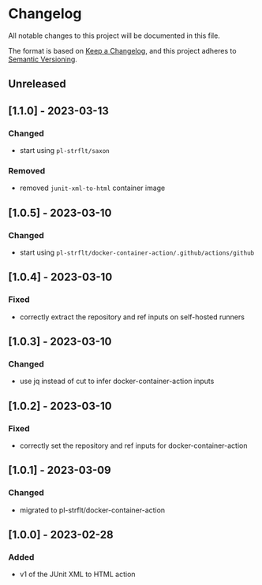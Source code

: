 # Changelog
All notable changes to this project will be documented in this file.

The format is based on [Keep a Changelog](https://keepachangelog.com/en/1.0.0/),
and this project adheres to [Semantic Versioning](https://semver.org/spec/v2.0.0.html).

## Unreleased

## [1.1.0] - 2023-03-13
### Changed
- start using `pl-strflt/saxon`

### Removed
- removed `junit-xml-to-html` container image

## [1.0.5] - 2023-03-10
### Changed
- start using `pl-strflt/docker-container-action/.github/actions/github`

## [1.0.4] - 2023-03-10
### Fixed
- correctly extract the repository and ref inputs on self-hosted runners

## [1.0.3] - 2023-03-10
### Changed
- use jq instead of cut to infer docker-container-action inputs

## [1.0.2] - 2023-03-10
### Fixed
- correctly set the repository and ref inputs for docker-container-action

## [1.0.1] - 2023-03-09
### Changed
- migrated to pl-strflt/docker-container-action

## [1.0.0] - 2023-02-28
### Added
- v1 of the JUnit XML to HTML action
